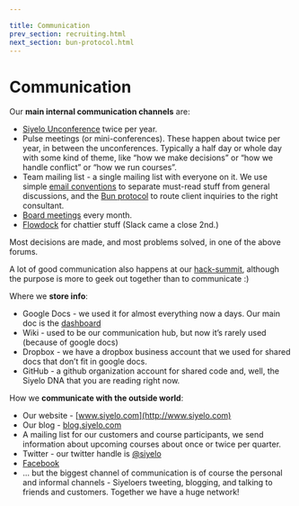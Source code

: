 ```yaml
---

title: Communication
prev_section: recruiting.html
next_section: bun-protocol.html
---
```


# Communication

Our **main internal communication channels** are:

-   [Siyelo Unconference](unconference.html) twice per year.
-   Pulse meetings (or mini-conferences). These happen about twice per
    year, in between the unconferences. Typically a half day or whole
    day with some kind of theme, like “how we make decisions” or “how we
    handle conflict” or “how we run courses”.
-   Team mailing list - a single mailing list with everyone on it. We
    use simple [email conventions](email-conventions.html) to separate
    must-read stuff from general discussions, and the [Bun
    protocol](bun-protocol.html) to route client inquiries to the
    right consultant.
-   [Board meetings](board.html) every month.
-   [Flowdock](http://www.flowdock.com) for chattier stuff (Slack came a
    close 2nd.)

Most decisions are made, and most problems solved, in one of the above
forums.

A lot of good communication also happens at our
[hack-summit](hack-summit.html), although the purpose is more to geek
out together than to communicate :)

Where we **store info**:

-   Google Docs - we used it for almost everything now a days. Our main
    doc is the [dashboard](dashboard.html)
-   Wiki - used to be our communication hub, but now it’s rarely used
    (because of google docs)
-   Dropbox - we have a dropbox business account that we used for shared
    docs that don’t fit in google docs.
-   GitHub - a github organization account for shared code and, well,
    the Siyelo DNA that you are reading right now.

How we **communicate with the outside world**:

-   Our website - [www.siyelo.com](http://www.siyelo.com)
-   Our blog - [blog.siyelo.com](http://blog.siyelo.com)
-   A mailing list for our customers and course participants, we send
    information about upcoming courses about once or twice per quarter.
-   Twitter - our twitter handle is
    [@siyelo](https://twitter.com/siyelo/)
-   [Facebook](https://www.facebook.com/siyelo.com)
-   … but the biggest channel of communication is of course the personal
    and informal channels - Siyeloers tweeting, blogging, and talking to
    friends and customers. Together we have a huge network!

